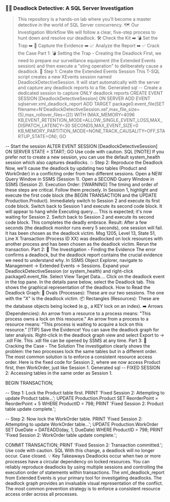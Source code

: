### 🕵️‍♂️ Deadlock Detective: A SQL Server Investigation
>This repository is a hands-on lab where you'll become a master detective in the world of SQL Server concurrency.
🗺️ Our Investigation Workflow
We will follow a clear, five-step process to hunt down and resolve our deadlock.
🛠️ Check the Kit ➡️ 💣 Set the Trap ➡️ 📸 Capture the Evidence ➡️ 📈 Analyze the Report ➡️ ✅ Crack the Case
Part 1: 💣 Setting the Trap - Creating the Deadlock
First, we need to prepare our surveillance equipment (the Extended Events session) and then execute a "sting operation" to deliberately cause a deadlock.
📸 Step 1: Create the Extended Events Session
This T-SQL script creates a new XEvents session named DeadlockDetectiveSession. It will start automatically with the server and capture any deadlock reports to a file.
Generated sql
-- Create a dedicated session to capture ONLY deadlock reports
CREATE EVENT SESSION [DeadlockDetectiveSession] ON SERVER
ADD EVENT sqlserver.xml_deadlock_report
ADD TARGET package0.event_file(SET filename=N'DeadlockDetectiveSession.xel',max_file_size=(5),max_rollover_files=(2))
WITH (MAX_MEMORY=4096 KB,EVENT_RETENTION_MODE=ALLOW_SINGLE_EVENT_LOSS,MAX_DISPATCH_LATENCY=30 SECONDS,MAX_EVENT_SIZE=0 KB,MEMORY_PARTITION_MODE=NONE,TRACK_CAUSALITY=OFF,STARTUP_STATE=ON);
GO

-- Start the session
ALTER EVENT SESSION [DeadlockDetectiveSession] ON SERVER STATE = START;
GO
Use code with caution.
SQL
[!NOTE]
If you prefer not to create a new session, you can use the default system_health session which also captures deadlocks.
💥 Step 2: Reproduce the Deadlock
Now, we'll cause the deadlock by updating two tables (Product and WorkOrder) in a conflicting order from two different sessions.
Open a NEW Query Window in SSMS (Session 1).
Open a SECOND Query Window in SSMS (Session 2).
Execution Order:
[!WARNING]
The timing and order of these steps are critical. Follow them precisely.
In Session 1, highlight and execute the first code block (the BEGIN TRANSACTION and the UPDATE Production.Product).
Immediately switch to Session 2 and execute its first code block.
Switch back to Session 1 and execute its second code block. It will appear to hang while Executing query.... This is expected; it's now waiting for Session 2.
Switch back to Session 2 and execute its second code block. This completes the deadly embrace.
Result:
After a few seconds (the deadlock monitor runs every 5 seconds), one session will fail. It has been chosen as the deadlock victim.
Msg 1205, Level 13, State 51, Line X
Transaction (Process ID XX) was deadlocked on lock resources with another process and has been chosen as the deadlock victim. Rerun the transaction.
Part 2: 🔎 The Investigation - Finding the Evidence
The error confirms a deadlock, but the deadlock report contains the crucial evidence we need to understand why.
In SSMS Object Explorer, navigate to Management -> Extended Events -> Sessions.
Expand your DeadlockDetectiveSession (or system_health) and right-click package0.event_file. Select View Target Data....
Click on the deadlock event in the top pane. In the details pane below, select the Deadlock tab.
This shows the graphical representation of the deadlock.
How to Read the Deadlock Graph:
🔵 Ovals (Processes): These are our two sessions. The one with the "X" is the deadlock victim.
📦 Rectangles (Resources): These are the database objects being locked (e.g., a KEY lock on an index).
➡️ Arrows (Dependencies):
An arrow from a resource to a process means: "This process owns a lock on this resource."
An arrow from a process to a resource means: "This process is waiting to acquire a lock on this resource."
[!TIP]
Save the Evidence!
You can save the deadlock graph for later analysis. Right-click in the deadlock graph view and select Export to -> .xdl File. This .xdl file can be opened by SSMS at any time.
Part 3: 🔑 Cracking the Case - The Solution
The investigation clearly shows the problem: the two processes lock the same tables but in a different order. The most common solution is to enforce a consistent resource access order.
Here is the fixed code for Session 2, where we now access Product first, then WorkOrder, just like Session 1.
Generated sql
-- FIXED SESSION 2: Accessing tables in the same order as Session 1.

BEGIN TRANSACTION;

-- Step 1: Lock the Product table first.
PRINT 'Fixed Session 2: Attempting to update Product table...';
UPDATE Production.Product
SET ReorderPoint = ReorderPoint + 5
WHERE ProductID = 798;
PRINT 'Fixed Session 2: Product table update complete.';

-- Step 2: Now lock the WorkOrder table.
PRINT 'Fixed Session 2: Attempting to update WorkOrder table...';
UPDATE Production.WorkOrder
SET DueDate = DATEADD(day, 1, DueDate)
WHERE ProductID = 798;
PRINT 'Fixed Session 2: WorkOrder table update complete.';

COMMIT TRANSACTION;
PRINT 'Fixed Session 2: Transaction committed.';
Use code with caution.
SQL
With this change, a deadlock will no longer occur. Case closed.
💡 Key Takeaways
Deadlocks occur when two or more processes have a circular dependency on locked resources.
You can reliably reproduce deadlocks by using multiple sessions and controlling the execution order of statements within transactions.
The xml_deadlock_report from Extended Events is your primary tool for investigating deadlocks.
The deadlock graph provides an invaluable visual representation of the conflict.
The most common prevention strategy is to enforce a consistent resource access order across all processes.
